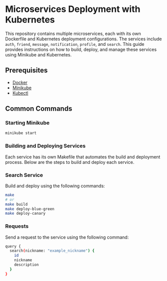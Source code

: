 # Microservices Deployment with Kubernetes

This repository contains multiple microservices, each with its own Dockerfile and Kubernetes deployment configurations. The services include `auth`, `friend`, `message`, `notification`, `profile`, and `search`. This guide provides instructions on how to build, deploy, and manage these services using Minikube and Kubernetes.

## Prerequisites

- [Docker](https://www.docker.com/)
- [Minikube](https://minikube.sigs.k8s.io/docs/start/)
- [Kubectl](https://kubernetes.io/docs/tasks/tools/install-kubectl/)

## Common Commands

### Starting Minikube

```sh
minikube start
```

### Building and Deploying Services
Each service has its own Makefile that automates the build and deployment process. Below are the steps to build and deploy each service.

### Search Service

Build and deploy using the following commands:

```sh
make
# or 
make build
make deploy-blue-green
make deploy-canary
```

### Requests

Send a request to the service using the following command:

```sh
query {
  search(nickname: "example_nickname") {
    id
    nickname
    description
  }
}
```